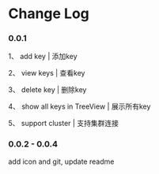 # Change Log

### 0.0.1

1、 add key | 添加key

2、 view keys | 查看key

3、 delete key | 删除key

4、 show all keys in TreeView | 展示所有key

5、 support cluster | 支持集群连接

### 0.0.2 - 0.0.4

add icon and git, update readme